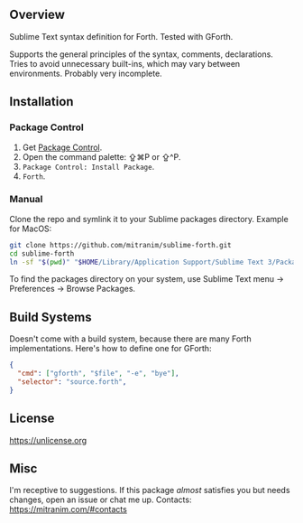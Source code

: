 ## Overview

Sublime Text syntax definition for Forth. Tested with GForth.

Supports the general principles of the syntax, comments, declarations. Tries to avoid unnecessary built-ins, which may vary between environments. Probably very incomplete.

## Installation

### Package Control

1. Get [Package Control](https://packagecontrol.io).
2. Open the command palette: ⇪⌘P or ⇪^P.
3. `Package Control: Install Package`.
4. `Forth`.

### Manual

Clone the repo and symlink it to your Sublime packages directory. Example for MacOS:

```sh
git clone https://github.com/mitranim/sublime-forth.git
cd sublime-forth
ln -sf "$(pwd)" "$HOME/Library/Application Support/Sublime Text 3/Packages/Forth"
```

To find the packages directory on your system, use Sublime Text menu → Preferences → Browse Packages.

## Build Systems

Doesn't come with a build system, because there are many Forth implementations. Here's how to define one for GForth:

```json
{
  "cmd": ["gforth", "$file", "-e", "bye"],
  "selector": "source.forth",
}
```

## License

https://unlicense.org

## Misc

I'm receptive to suggestions. If this package _almost_ satisfies you but needs changes, open an issue or chat me up. Contacts: https://mitranim.com/#contacts
